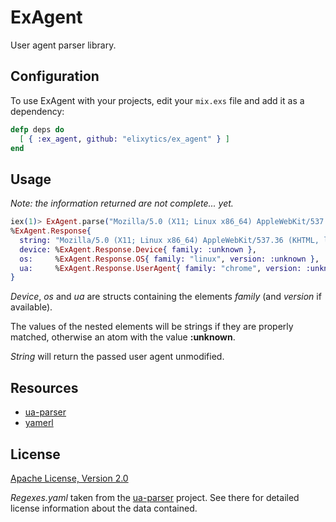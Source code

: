 # ExAgent

User agent parser library.


## Configuration

To use ExAgent with your projects, edit your `mix.exs` file and add it as a
dependency:

```elixir
defp deps do
  [ { :ex_agent, github: "elixytics/ex_agent" } ]
end
```


## Usage

_Note: the information returned are not complete... yet._

```elixir
iex(1)> ExAgent.parse("Mozilla/5.0 (X11; Linux x86_64) AppleWebKit/537.36 (KHTML, like Gecko) Chrome/31.0.1650.63 Safari/537.36")
%ExAgent.Response{
  string: "Mozilla/5.0 (X11; Linux x86_64) AppleWebKit/537.36 (KHTML, like Gecko) Chrome/31.0.1650.63 Safari/537.36",
  device: %ExAgent.Response.Device{ family: :unknown },
  os:     %ExAgent.Response.OS{ family: "linux", version: :unknown },
  ua:     %ExAgent.Response.UserAgent{ family: "chrome", version: :unknown }
}
```

_Device_, _os_ and _ua_ are structs containing the elements _family_ (and
_version_ if available).

The values of the nested elements will be strings if they are properly matched,
otherwise an atom with the value __:unknown__.

_String_ will return the passed user agent unmodified.


## Resources

- [ua-parser](https://github.com/tobie/ua-parser)
- [yamerl](https://github.com/yakaz/yamerl)


## License

[Apache License, Version 2.0](http://www.apache.org/licenses/LICENSE-2.0)

_Regexes.yaml_ taken from the [ua-parser](https://github.com/tobie/ua-parser)
project. See there for detailed license information about the data contained.
